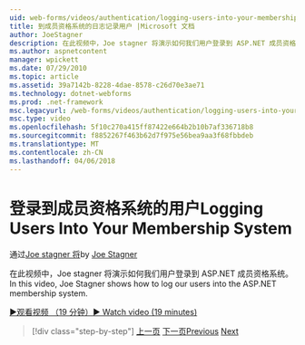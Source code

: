 ```yaml
---
uid: web-forms/videos/authentication/logging-users-into-your-membership-system
title: 到成员资格系统的日志记录用户 |Microsoft 文档
author: JoeStagner
description: 在此视频中，Joe stagner 将演示如何我们用户登录到 ASP.NET 成员资格系统。
ms.author: aspnetcontent
manager: wpickett
ms.date: 07/29/2010
ms.topic: article
ms.assetid: 39a7142b-8228-4dae-8578-c26d70e3ae71
ms.technology: dotnet-webforms
ms.prod: .net-framework
msc.legacyurl: /web-forms/videos/authentication/logging-users-into-your-membership-system
msc.type: video
ms.openlocfilehash: 5f10c270a415ff87422e664b2b10b7af336718b8
ms.sourcegitcommit: f8852267f463b62d7f975e56bea9aa3f68fbbdeb
ms.translationtype: MT
ms.contentlocale: zh-CN
ms.lasthandoff: 04/06/2018
---
```

<a name="logging-users-into-your-membership-system"></a><span data-ttu-id="b108f-103">登录到成员资格系统的用户</span><span class="sxs-lookup"><span data-stu-id="b108f-103">Logging Users Into Your Membership System</span></span>
====================
<span data-ttu-id="b108f-104">通过[Joe stagner 将](https://github.com/JoeStagner)</span><span class="sxs-lookup"><span data-stu-id="b108f-104">by [Joe Stagner](https://github.com/JoeStagner)</span></span>

<span data-ttu-id="b108f-105">在此视频中，Joe stagner 将演示如何我们用户登录到 ASP.NET 成员资格系统。</span><span class="sxs-lookup"><span data-stu-id="b108f-105">In this video, Joe Stagner shows how to log our users into the ASP.NET membership system.</span></span>

[<span data-ttu-id="b108f-106">&#9654;观看视频 （19 分钟）</span><span class="sxs-lookup"><span data-stu-id="b108f-106">&#9654; Watch video (19 minutes)</span></span>](https://channel9.msdn.com/Blogs/ASP-NET-Site-Videos/logging-users-into-your-membership-system)

> [!div class="step-by-step"]
> <span data-ttu-id="b108f-107">[上一页](adding-users-to-your-membership-system.md)
> [下一页](implement-the-registration-verification-pattern.md)</span><span class="sxs-lookup"><span data-stu-id="b108f-107">[Previous](adding-users-to-your-membership-system.md)
[Next](implement-the-registration-verification-pattern.md)</span></span>

